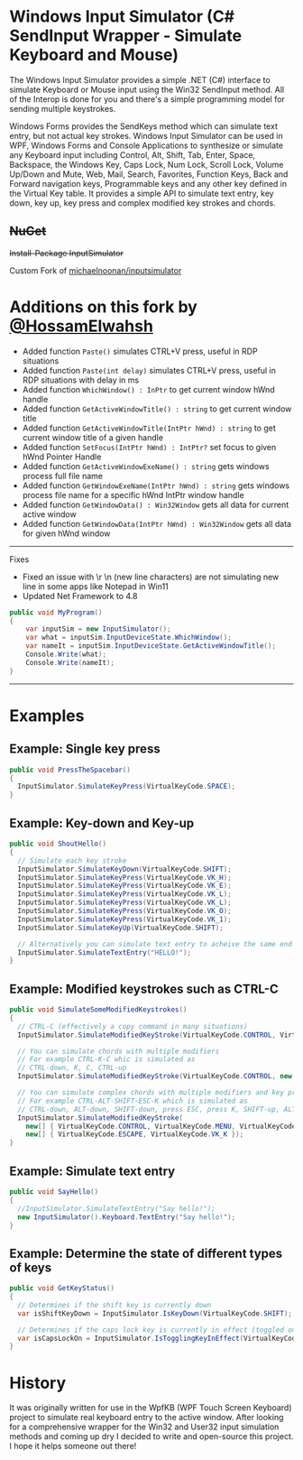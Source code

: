 Windows Input Simulator (C# SendInput Wrapper - Simulate Keyboard and Mouse)
============================================================================
The Windows Input Simulator provides a simple .NET (C#) interface to simulate Keyboard or Mouse input using the Win32 SendInput method. All of the Interop is done for you and there's a simple programming model for sending multiple keystrokes.

Windows Forms provides the SendKeys method which can simulate text entry, but not actual key strokes. Windows Input Simulator can be used in WPF, Windows Forms and Console Applications to synthesize or simulate any Keyboard input including Control, Alt, Shift, Tab, Enter, Space, Backspace, the Windows Key, Caps Lock, Num Lock, Scroll Lock, Volume Up/Down and Mute, Web, Mail, Search, Favorites, Function Keys, Back and Forward navigation keys, Programmable keys and any other key defined in the Virtual Key table. It provides a simple API to simulate text entry, key down, key up, key press and complex modified key strokes and chords.

~~NuGet~~
------
~~Install-Package InputSimulator~~

Custom Fork of [michaelnoonan/inputsimulator](https://github.com/michaelnoonan/inputsimulator)

Additions on this fork by [@HossamElwahsh](https://github.com/HossamElwahsh)
==================
- Added function `Paste()` simulates CTRL+V press, useful in RDP situations
- Added function `Paste(int delay)` simulates CTRL+V press, useful in RDP situations with delay in ms
- Added function `WhichWindow() : InPtr` to get current window hWnd handle
- Added function `GetActiveWindowTitle() : string` to get current window title
- Added function `GetActiveWindowTitle(IntPtr hWnd) : string` to get current window title of a given handle
- Added function `SetFocus(IntPtr hWnd) : IntPtr?` set focus to given hWnd Pointer Handle
- Added function `GetActiveWindowExeName() : string` gets windows process full file name
- Added function `GetWindowExeName(IntPtr hWnd) : string` gets windows process file name for a specific hWnd IntPtr window handle
- Added function `GetWindowData() : Win32Window` gets all data for current active window
- Added function `GetWindowData(IntPtr hWnd) : Win32Window` gets all data for given hWnd window
- -------
Fixes
- Fixed an issue with \r \n (new line characters) are not simulating new line in some apps like Notepad in Win11
- Updated Net Framework to 4.8
```csharp
public void MyProgram()
{
    var inputSim = new InputSimulator();
    var what = inputSim.InputDeviceState.WhichWindow();
    var nameIt = inputSim.InputDeviceState.GetActiveWindowTitle();
    Console.Write(what);
    Console.Write(nameIt);
}
```
-----

Examples
==========

Example: Single key press
-------------
```csharp
public void PressTheSpacebar()
{
  InputSimulator.SimulateKeyPress(VirtualKeyCode.SPACE);
}
```

Example: Key-down and Key-up
------------
```csharp
public void ShoutHello()
{
  // Simulate each key stroke
  InputSimulator.SimulateKeyDown(VirtualKeyCode.SHIFT);
  InputSimulator.SimulateKeyPress(VirtualKeyCode.VK_H);
  InputSimulator.SimulateKeyPress(VirtualKeyCode.VK_E);
  InputSimulator.SimulateKeyPress(VirtualKeyCode.VK_L);
  InputSimulator.SimulateKeyPress(VirtualKeyCode.VK_L);
  InputSimulator.SimulateKeyPress(VirtualKeyCode.VK_O);
  InputSimulator.SimulateKeyPress(VirtualKeyCode.VK_1);
  InputSimulator.SimulateKeyUp(VirtualKeyCode.SHIFT);

  // Alternatively you can simulate text entry to acheive the same end result
  InputSimulator.SimulateTextEntry("HELLO!");
}
```

Example: Modified keystrokes such as CTRL-C
--------------
```csharp
public void SimulateSomeModifiedKeystrokes()
{
  // CTRL-C (effectively a copy command in many situations)
  InputSimulator.SimulateModifiedKeyStroke(VirtualKeyCode.CONTROL, VirtualKeyCode.VK_C);

  // You can simulate chords with multiple modifiers
  // For example CTRL-K-C whic is simulated as
  // CTRL-down, K, C, CTRL-up
  InputSimulator.SimulateModifiedKeyStroke(VirtualKeyCode.CONTROL, new [] {VirtualKeyCode.VK_K, VirtualKeyCode.VK_C});

  // You can simulate complex chords with multiple modifiers and key presses
  // For example CTRL-ALT-SHIFT-ESC-K which is simulated as
  // CTRL-down, ALT-down, SHIFT-down, press ESC, press K, SHIFT-up, ALT-up, CTRL-up
  InputSimulator.SimulateModifiedKeyStroke(
    new[] { VirtualKeyCode.CONTROL, VirtualKeyCode.MENU, VirtualKeyCode.SHIFT },
    new[] { VirtualKeyCode.ESCAPE, VirtualKeyCode.VK_K });
}
```

Example: Simulate text entry
--------
```csharp
public void SayHello()
{
  //InputSimulator.SimulateTextEntry("Say hello!");
  new InputSimulator().Keyboard.TextEntry("Say hello!");
}
```

Example: Determine the state of different types of keys
------------
```csharp
public void GetKeyStatus()
{
  // Determines if the shift key is currently down
  var isShiftKeyDown = InputSimulator.IsKeyDown(VirtualKeyCode.SHIFT);

  // Determines if the caps lock key is currently in effect (toggled on)
  var isCapsLockOn = InputSimulator.IsTogglingKeyInEffect(VirtualKeyCode.CAPITAL);
}
```

History
============
It was originally written for use in the WpfKB (WPF Touch Screen Keyboard) project to simulate real keyboard entry to the active window. After looking for a comprehensive wrapper for the Win32 and User32 input simulation methods and coming up dry I decided to write and open-source this project. I hope it helps someone out there!
